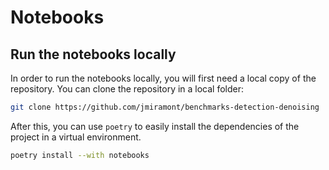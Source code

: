 # Notebooks

## Run the notebooks locally

In order to run the notebooks locally, you will first need a local copy of the repository. You can clone the repository in a local folder:

```bash
git clone https://github.com/jmiramont/benchmarks-detection-denoising
```

After this, you can use  `poetry` to easily install the dependencies of the project in a virtual environment.

```bash
poetry install --with notebooks
```
